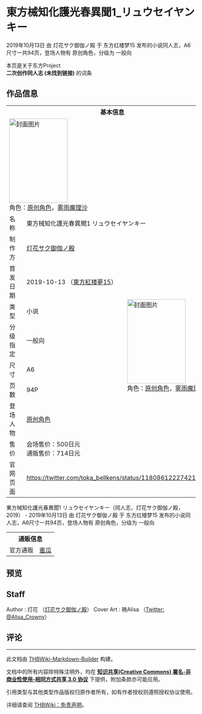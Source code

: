 # 東方械知化護光春異聞1_リュウセイヤンキー

<!-- source html: G:\repos\THBWiki-Markdown-Builder\THBWikiMarkdown\Temp\main\1\17\ns0%3A%E6%9D%B1%E6%96%B9%E6%A2%B0%E7%9F%A5%E5%8C%96%E8%AD%B7%E5%85%89%E6%98%A5%E7%95%B0%E8%81%9E1_%E3%83%AA%E3%83%A5%E3%82%A6%E3%82%BB%E3%82%A4%E3%83%A4%E3%83%B3%E3%82%AD%E3%83%BC.html -->

2019年10月13日 由 灯花サク御伽ノ殿 于 东方红楼梦15 发布的小说同人志，A6尺寸一共94页，登场人物有 原创角色，分级为 一般向

本页是关于东方Project  
 **二次创作同人志 (未找到链接)** 的词条

## 作品信息

<table><tbody><tr><th colspan="3">基本信息</th></tr><tr><td class="cover-artwork-mobile" colspan="2"><a href="./文件-東方械知化護光春異聞1_リュウセイヤンキー封面.jpg.md" class="image" title="封面图片"><img alt="封面图片" src="https://upload.thwiki.cc/thumb/b/b2/%E6%9D%B1%E6%96%B9%E6%A2%B0%E7%9F%A5%E5%8C%96%E8%AD%B7%E5%85%89%E6%98%A5%E7%95%B0%E8%81%9E1_%E3%83%AA%E3%83%A5%E3%82%A6%E3%82%BB%E3%82%A4%E3%83%A4%E3%83%B3%E3%82%AD%E3%83%BC%E5%B0%81%E9%9D%A2.jpg/155px-%E6%9D%B1%E6%96%B9%E6%A2%B0%E7%9F%A5%E5%8C%96%E8%AD%B7%E5%85%89%E6%98%A5%E7%95%B0%E8%81%9E1_%E3%83%AA%E3%83%A5%E3%82%A6%E3%82%BB%E3%82%A4%E3%83%A4%E3%83%B3%E3%82%AD%E3%83%BC%E5%B0%81%E9%9D%A2.jpg" decoding="async" loading="lazy" width="155" height="224" srcset="https://upload.thwiki.cc/thumb/b/b2/%E6%9D%B1%E6%96%B9%E6%A2%B0%E7%9F%A5%E5%8C%96%E8%AD%B7%E5%85%89%E6%98%A5%E7%95%B0%E8%81%9E1_%E3%83%AA%E3%83%A5%E3%82%A6%E3%82%BB%E3%82%A4%E3%83%A4%E3%83%B3%E3%82%AD%E3%83%BC%E5%B0%81%E9%9D%A2.jpg/232px-%E6%9D%B1%E6%96%B9%E6%A2%B0%E7%9F%A5%E5%8C%96%E8%AD%B7%E5%85%89%E6%98%A5%E7%95%B0%E8%81%9E1_%E3%83%AA%E3%83%A5%E3%82%A6%E3%82%BB%E3%82%A4%E3%83%A4%E3%83%B3%E3%82%AD%E3%83%BC%E5%B0%81%E9%9D%A2.jpg 1.5x, https://upload.thwiki.cc/thumb/b/b2/%E6%9D%B1%E6%96%B9%E6%A2%B0%E7%9F%A5%E5%8C%96%E8%AD%B7%E5%85%89%E6%98%A5%E7%95%B0%E8%81%9E1_%E3%83%AA%E3%83%A5%E3%82%A6%E3%82%BB%E3%82%A4%E3%83%A4%E3%83%B3%E3%82%AD%E3%83%BC%E5%B0%81%E9%9D%A2.jpg/310px-%E6%9D%B1%E6%96%B9%E6%A2%B0%E7%9F%A5%E5%8C%96%E8%AD%B7%E5%85%89%E6%98%A5%E7%95%B0%E8%81%9E1_%E3%83%AA%E3%83%A5%E3%82%A6%E3%82%BB%E3%82%A4%E3%83%A4%E3%83%B3%E3%82%AD%E3%83%BC%E5%B0%81%E9%9D%A2.jpg 2x" data-file-width="623" data-file-height="900"></a><div class="cover-char">角色：<a href="/index.php?title=%E5%8E%9F%E5%88%9B%E8%A7%92%E8%89%B2&amp;action=edit&amp;redlink=1" class="new" title="原创角色（页面不存在）">原创角色</a>，<a href="./雾雨魔理沙.md" title="雾雨魔理沙">雾雨魔理沙</a></div></td>
</tr><tr><td class="label">名称</td><td colspan="2"> 東方械知化護光春異聞1 リュウセイヤンキー </td></tr><tr><td class="label">制作方</td><td><a href="./灯花サク御伽ノ殿.md" title="灯花サク御伽ノ殿">灯花サク御伽ノ殿</a></td><td class="cover-artwork" rowspan="8" style="min-width:224px;"><a href="./文件-東方械知化護光春異聞1_リュウセイヤンキー封面.jpg.md" class="image" title="封面图片"><img alt="封面图片" src="https://upload.thwiki.cc/thumb/b/b2/%E6%9D%B1%E6%96%B9%E6%A2%B0%E7%9F%A5%E5%8C%96%E8%AD%B7%E5%85%89%E6%98%A5%E7%95%B0%E8%81%9E1_%E3%83%AA%E3%83%A5%E3%82%A6%E3%82%BB%E3%82%A4%E3%83%A4%E3%83%B3%E3%82%AD%E3%83%BC%E5%B0%81%E9%9D%A2.jpg/155px-%E6%9D%B1%E6%96%B9%E6%A2%B0%E7%9F%A5%E5%8C%96%E8%AD%B7%E5%85%89%E6%98%A5%E7%95%B0%E8%81%9E1_%E3%83%AA%E3%83%A5%E3%82%A6%E3%82%BB%E3%82%A4%E3%83%A4%E3%83%B3%E3%82%AD%E3%83%BC%E5%B0%81%E9%9D%A2.jpg" decoding="async" loading="lazy" width="155" height="224" srcset="https://upload.thwiki.cc/thumb/b/b2/%E6%9D%B1%E6%96%B9%E6%A2%B0%E7%9F%A5%E5%8C%96%E8%AD%B7%E5%85%89%E6%98%A5%E7%95%B0%E8%81%9E1_%E3%83%AA%E3%83%A5%E3%82%A6%E3%82%BB%E3%82%A4%E3%83%A4%E3%83%B3%E3%82%AD%E3%83%BC%E5%B0%81%E9%9D%A2.jpg/232px-%E6%9D%B1%E6%96%B9%E6%A2%B0%E7%9F%A5%E5%8C%96%E8%AD%B7%E5%85%89%E6%98%A5%E7%95%B0%E8%81%9E1_%E3%83%AA%E3%83%A5%E3%82%A6%E3%82%BB%E3%82%A4%E3%83%A4%E3%83%B3%E3%82%AD%E3%83%BC%E5%B0%81%E9%9D%A2.jpg 1.5x, https://upload.thwiki.cc/thumb/b/b2/%E6%9D%B1%E6%96%B9%E6%A2%B0%E7%9F%A5%E5%8C%96%E8%AD%B7%E5%85%89%E6%98%A5%E7%95%B0%E8%81%9E1_%E3%83%AA%E3%83%A5%E3%82%A6%E3%82%BB%E3%82%A4%E3%83%A4%E3%83%B3%E3%82%AD%E3%83%BC%E5%B0%81%E9%9D%A2.jpg/310px-%E6%9D%B1%E6%96%B9%E6%A2%B0%E7%9F%A5%E5%8C%96%E8%AD%B7%E5%85%89%E6%98%A5%E7%95%B0%E8%81%9E1_%E3%83%AA%E3%83%A5%E3%82%A6%E3%82%BB%E3%82%A4%E3%83%A4%E3%83%B3%E3%82%AD%E3%83%BC%E5%B0%81%E9%9D%A2.jpg 2x" data-file-width="623" data-file-height="900"></a><div class="cover-char">角色：<a href="/index.php?title=%E5%8E%9F%E5%88%9B%E8%A7%92%E8%89%B2&amp;action=edit&amp;redlink=1" class="new" title="原创角色（页面不存在）">原创角色</a>，<a href="./雾雨魔理沙.md" title="雾雨魔理沙">雾雨魔理沙</a></div></td>
</tr><tr><td class="label">首发日期</td><td>2019-10-13&#160;（<a href="/展会作品列表?e=%E4%B8%9C%E6%96%B9%E7%BA%A2%E6%A5%BC%E6%A2%A6%2315">東方紅楼夢15</a>）</td></tr><tr><td class="label">类型</td><td>小说</td></tr><tr><td class="label">分级指定</td><td>一般向</td></tr><tr><td class="label">尺寸</td><td>A6</td></tr><tr><td class="label">页数</td><td>94P</td></tr><tr><td class="label">登场人物</td><td><a href="/index.php?title=%E5%8E%9F%E5%88%9B%E8%A7%92%E8%89%B2&amp;action=edit&amp;redlink=1" class="new" title="原创角色（页面不存在）">原创角色</a></td></tr><tr><td class="label">售价</td><td>会场售价：500日元<br>通贩售价：714日元</td></tr>
<tr><td class="label">官网页面</td><td colspan="2"><a rel="nofollow" class="external free" href="https://twitter.com/toka_bellkens/status/1180861222742188034">https://twitter.com/toka_bellkens/status/1180861222742188034</a></td></tr></tbody></table>

東方械知化護光春異聞1 リュウセイヤンキー（同人志，灯花サク御伽ノ殿，2019） - 2019年10月13日 由 灯花サク御伽ノ殿 于 东方红楼梦15 发布的小说同人志，A6尺寸一共94页，登场人物有 原创角色，分级为 一般向

<table><tbody><tr><th colspan="3">通贩信息</th></tr><tr><td class="label">官方通贩</td><td colspan="2"><a rel="nofollow" class="external text" href="https://www.melonbooks.co.jp/detail/detail.php?product_id=1669075">蜜瓜</a></td></tr></tbody></table>



## 预览

## Staff
Author
: 灯花 （[灯花サク御伽ノ殿](./灯花サク御伽ノ殿.md)）
Cover Art
: 暁Alisa （[Twitter: @Alisa_Crowny](https://twitter.com/Alisa_Crowny)）


## 评论




---

此文档由 [THBWiki-Markdown-Builder](https://github.com/Delsin-Yu/THBWiki-Markdown-Builder) 构建。

文档中的所有内容除特殊注明外，均在 [**知识共享(Creative Commons) 署名-非商业性使用-相同方式共享 3.0 协议**](https://creativecommons.org/licenses/by-sa/3.0/deed.zh-hans) 下提供，附加条款亦可能应用。

引用类型与其他类型作品版权归原作者所有，如有作者授权则遵照授权协议使用。

详细请查阅 [THBWiki：免责声明](https://thbwiki.cc/THBWiki:%E5%85%8D%E8%B4%A3%E5%A3%B0%E6%98%8E)。

